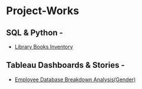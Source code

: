 # Project-Works


## SQL & Python - 

* [Library Books Inventory](https://colab.research.google.com/drive/1vB_J9_OLrQ_brwsi-yMQ-cn_yqvwxotH)


## Tableau Dashboards & Stories - 

* [Employee Database Breakdown Analysis(Gender)](https://public.tableau.com/app/profile/qwerty8145/viz/Book1_16631553863960/Dashboard1)



